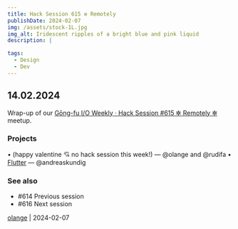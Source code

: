 ```yaml
---
title: Hack Session 615 ✼ Remotely
publishDate: 2024-02-07
img: /assets/stock-1L.jpg
img_alt: Iridescent ripples of a bright blue and pink liquid
description: |

tags:
  - Design
  - Dev
---
```


## 14.02.2024

Wrap-up of our [Gōng-fu I/O Weekly · Hack Session #615 ✼ Remotely ✼](https://www.meetup.com/gōngfuio/events/298784035/) meetup.

### Projects

• (happy valentine 💘 no hack session this week!) — @olange and @rudifa
• [Flutter](https://flutter.dev) — @andreaskundig

### See also

* #614 Previous session
* #616 Next session

[olange](https://github.com/olange) | 2024-02-07


